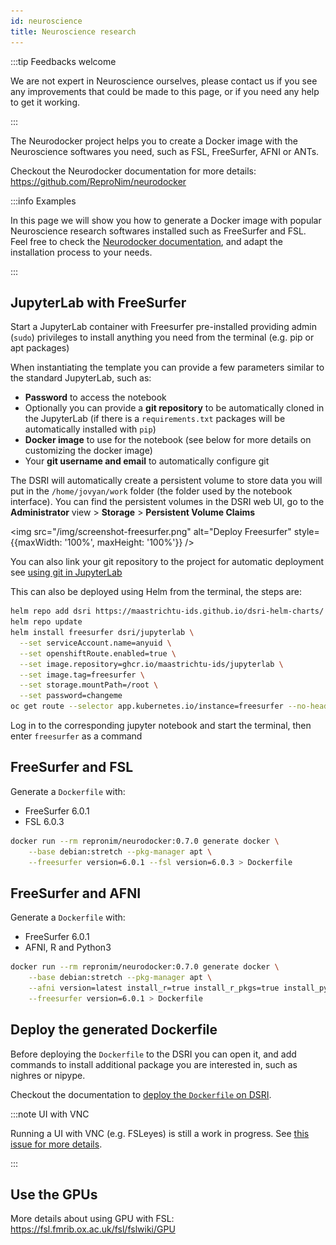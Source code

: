 ```yaml
---
id: neuroscience
title: Neuroscience research
---
```


:::tip Feedbacks welcome

We are not expert in Neuroscience ourselves, please contact us if you see any improvements that could be made to this page, or if you need any help to get it working.

:::

The Neurodocker project helps you to create a Docker image with the Neuroscience softwares you need, such as FSL, FreeSurfer, AFNI or ANTs. 

Checkout the Neurodocker documentation for more details: https://github.com/ReproNim/neurodocker

:::info Examples

In this page we will show you how to generate a Docker image with popular Neuroscience research softwares installed such as FreeSurfer and FSL. Feel free to check the [Neurodocker documentation](https://github.com/ReproNim/neurodocker), and adapt the installation process to your needs.

::: 

## JupyterLab with FreeSurfer

Start a JupyterLab container with Freesurfer pre-installed providing admin (`sudo`) privileges to install anything you need from the terminal (e.g. pip or apt packages)

When instantiating the template you can provide a few parameters similar to the standard JupyterLab, such as:

* **Password** to access the notebook
* Optionally you can provide a **git repository** to be automatically cloned in the JupyterLab (if there is a `requirements.txt` packages will be automatically installed with `pip`)
* **Docker image** to use for the notebook (see below for more details on customizing the docker image) 
* Your **git username and email** to automatically configure git

The DSRI will automatically create a persistent volume to store data you will put in the `/home/jovyan/work` folder (the folder used by the notebook interface). You can find the persistent volumes in the DSRI web UI, go to the **Administrator** view > **Storage** > **Persistent Volume Claims**

<img src="/img/screenshot-freesurfer.png" alt="Deploy Freesurfer" style={{maxWidth: '100%', maxHeight: '100%'}} />

You can also link your git repository to the project for automatic deployment see [using git in JupyterLab](https://dsri.maastrichtuniversity.nl/docs/deploy-jupyter#-use-git-in-jupyterlab)

This can also be deployed using Helm from the terminal, the steps are:

```bash
helm repo add dsri https://maastrichtu-ids.github.io/dsri-helm-charts/
helm repo update
helm install freesurfer dsri/jupyterlab \
  --set serviceAccount.name=anyuid \
  --set openshiftRoute.enabled=true \
  --set image.repository=ghcr.io/maastrichtu-ids/jupyterlab \
  --set image.tag=freesurfer \
  --set storage.mountPath=/root \
  --set password=changeme
oc get route --selector app.kubernetes.io/instance=freesurfer --no-headers -o=custom-columns=HOST:.spec.host
```
Log in to the corresponding jupyter notebook and start the terminal, then enter `freesurfer` as a command

## FreeSurfer and FSL

Generate a `Dockerfile` with:

* FreeSurfer 6.0.1
* FSL 6.0.3

```bash
docker run --rm repronim/neurodocker:0.7.0 generate docker \
    --base debian:stretch --pkg-manager apt \
    --freesurfer version=6.0.1 --fsl version=6.0.3 > Dockerfile
```

## FreeSurfer and AFNI

Generate a `Dockerfile` with:

* FreeSurfer 6.0.1
* AFNI, R and Python3

```bash
docker run --rm repronim/neurodocker:0.7.0 generate docker \
    --base debian:stretch --pkg-manager apt \
    --afni version=latest install_r=true install_r_pkgs=true install_python3=true \
    --freesurfer version=6.0.1 > Dockerfile
```

## Deploy the generated Dockerfile

Before deploying the `Dockerfile` to the DSRI you can open it, and add commands to install additional package you are interested in, such as nighres or nipype.

Checkout the documentation to [deploy the `Dockerfile` on DSRI](https://maastrichtu-ids.github.io/dsri-documentation/docs/guide-dockerfile-to-openshift). 

:::note UI with VNC

Running a UI with VNC (e.g. FSLeyes) is still a work in progress. See [this issue for more details](https://github.com/ReproNim/neurodocker/issues/343).

:::

## Use the GPUs

More details about using GPU with FSL: https://fsl.fmrib.ox.ac.uk/fsl/fslwiki/GPU